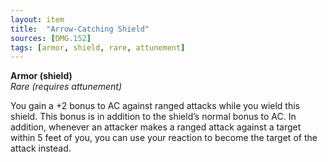 ```yaml
---
layout: item
title:  "Arrow-Catching Shield"
sources: [DMG.152]
tags: [armor, shield, rare, attunement]
---
```


**Armor (shield)**  
*Rare (requires attunement)*

You gain a +2 bonus to AC against ranged attacks while you wield this shield. This bonus is in addition to the shield’s normal bonus to AC. In addition, whenever an attacker makes a ranged attack against a target within 5 feet of you, you can use your reaction to become the target of the attack instead.